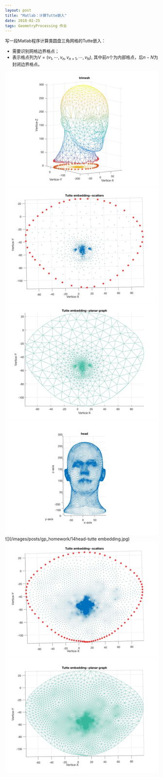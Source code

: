 ```yaml
---
layout: post
title: "Matlab：计算Tutte嵌入"
date: 2018-02-25
tags: GeometryProcessing 作业
---
```

写一段Matlab程序计算类圆盘三角网格的Tutte嵌入：
 - 需要识别网格边界格点；
 - 表示格点列为$V=(v_1,\cdots, v_n, v_{n+1}, \cdots, v_N)$, 其中前$n$个为内部格点，后$n-N$为封闭边界格点。

 ![](/images/posts/gp_homework/14head2-trimesh.jpg)
 ![](/images/posts/gp_homework/14head2-tutte-scatter.jpg)
 ![](/images/posts/gp_homework/14head2-graph.jpg)
 ![](/images/posts/gp_homework/14head.jpg)
 ![](/images/posts/gp_homework/14head-tutte embedding.jpg)
 ![](/images/posts/gp_homework/14head-tutte-scatter.jpg)
 ![](/images/posts/gp_homework/14head-graph.jpg)
